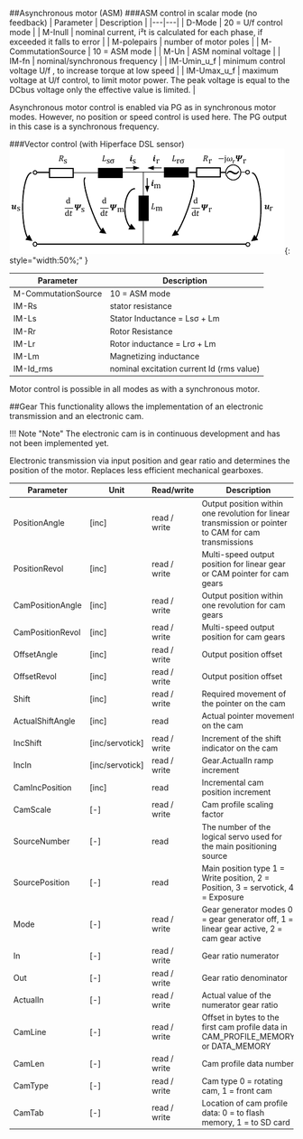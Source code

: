 ##Asynchronous motor (ASM)
###ASM control in scalar mode (no feedback)
| Parameter | Description |
|---|---|
| D-Mode | 20 = U/f control mode |
| M-Inull | nominal current, i²t is calculated for each phase, if exceeded it falls to error |
| M-polepairs | number of motor poles |
| M-CommutationSource | 10 = ASM mode |
| M-Un | ASM nominal voltage |
| IM-fn | nominal/synchronous frequency |
| IM-Umin_u_f | minimum control voltage U/f , to increase torque at low speed |
| IM-Umax_u_f | maximum voltage at U/f control, to limit motor power. The peak voltage is equal to the DCbus voltage only the effective value is limited. |

Asynchronous motor control is enabled via PG as in synchronous motor modes.
However, no position or speed control is used here.
The PG output in this case is a synchronous frequency.

###Vector control (with Hiperface DSL sensor)
![ASM simplified schematic](../../../../source/img/ASMschematic1.webp){: style="width:50%;" }

| Parameter | Description |
|---|---|
| M-CommutationSource | 10 = ASM mode |
| IM-Rs | stator resistance |
| IM-Ls | Stator Inductance = Lsσ + Lm |
| IM-Rr | Rotor Resistance |
| IM-Lr | Rotor inductance = Lrσ + Lm |
| IM-Lm | Magnetizing inductance |
| IM-Id_rms | nominal excitation current Id (rms value) |

Motor control is possible in all modes as with a synchronous motor.

##Gear
This functionality allows the implementation of an electronic transmission and an electronic cam.

!!! Note "Note"
	The electronic cam is in continuous development and has not been implemented yet.
	 
Electronic transmission via input position and gear ratio and determines the position of the motor.
Replaces less efficient mechanical gearboxes.

| Parameter          | Unit             | Read/write    | Description                                                                                     |
|--------------------|------------------|---------------|-------------------------------------------------------------------------------------------------|
| PositionAngle      | [inc]            | read / write  | Output position within one revolution for linear transmission or pointer to CAM for cam transmissions |
| PositionRevol      | [inc]            | read / write  | Multi-speed output position for linear gear or CAM pointer for cam gears                         |
| CamPositionAngle   | [inc]            | read / write  | Output position within one revolution for cam gears                                              |
| CamPositionRevol   | [inc]            | read / write  | Multi-speed output position for cam gears                                                        |
| OffsetAngle        | [inc]            | read / write  | Output position offset                                                                         |
| OffsetRevol        | [inc]            | read / write  | Output position offset                                                                         |
| Shift              | [inc]            | read / write  | Required movement of the pointer on the cam                                                     |
| ActualShiftAngle   | [inc]            | read          | Actual pointer movement on the cam                                                              |
| IncShift           | [inc/servotick] | read / write  | Increment of the shift indicator on the cam                                                     |
| IncIn              | [inc/servotick] | read / write  | Gear.ActualIn ramp increment                                                                   |
| CamIncPosition     | [inc]            | read          | Incremental cam position increment                                                             |
| CamScale           | [-]              | read / write  | Cam profile scaling factor                                                                     |
| SourceNumber       | [-]              | read          | The number of the logical servo used for the main positioning source                            |
| SourcePosition     | [-]              | read          | Main position type 1 = Write position, 2 = Position, 3 = servotick, 4 = Exposure               |
| Mode               | [-]              | read / write  | Gear generator modes 0 = gear generator off, 1 = linear gear active, 2 = cam gear active       |
| In                 | [-]              | read / write  | Gear ratio numerator                                                                           |
| Out                | [-]              | read / write  | Gear ratio denominator                                                                         |
| ActualIn           | [-]              | read / write  | Actual value of the numerator gear ratio                                                        |
| CamLine            | [-]              | read / write  | Offset in bytes to the first cam profile data in CAM_PROFILE_MEMORY or DATA_MEMORY             |
| CamLen             | [-]              | read / write  | Cam profile data number                                                                        |
| CamType            | [-]              | read / write  | Cam type 0 = rotating cam, 1 = front cam                                                        |
| CamTab             | [-]              | read / write  | Location of cam profile data: 0 = to flash memory, 1 = to SD card                               |
